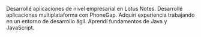 Desarrollé aplicaciones de nivel empresarial en Lotus Notes.
Desarrollé aplicaciones multiplataforma con PhoneGap.
Adquirí experiencia trabajando en un entorno de desarrollo ágil.
Aprendí fundamentos de Java y JavaScript.
